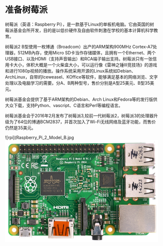 # 准备树莓派
树莓派（英语：Raspberry Pi），是一款基于Linux的单板机电脑。它由英国的树莓派基金会所开发，目的是以低价硬件及自由软件刺激在学校的基本计算机科学教育。

树莓派2 B型使用一枚博通（Broadcom）出产的ARM架构900MHz Cortex-A7处理器，512MB內存，使用Micro SD卡当作存储媒体，且拥有一个Ethernet、两个USB接口、以及HDMI（支持声音输出）和RCA端子输出支持。树莓派只有一张信用卡大小，体积大概是一个火柴盒大小，可以运行像《雷神之锤III竞技场》的游戏和进行1080p视频的播放。操作系统采用开源的Linux系统如Debian、ArchLinux，自带的Iceweasel、KOffice等软件，能够满足基本的网络浏览、文字处理以及电脑学习的需要。分A、B两种型号，售价分别是A型25美元、B型35美元。

树莓派基金会提供了基于ARM架构的Debian、Arch Linux和Fedora等的发行版供大众下载，支持Python、vascript、C语言和Perl等编程语言。

树莓派基金会于2016年2月发布了树莓派3,较前一代树莓派2，树莓派3的处理器升级为了64位的博通BCM2837，并首次加入了Wi-Fi无线网络及蓝牙功能，而售价仍然是35美元。

![rpi](Raspberry_Pi_2_Model_B.jpg![rpi2b](Raspberry_Pi_2_Model_B.jpg)